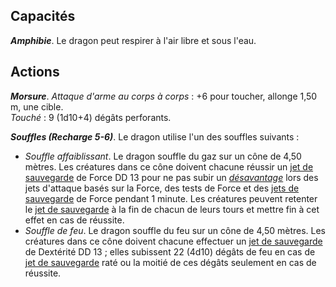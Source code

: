## Capacités
_**Amphibie**_. Le dragon peut respirer à l'air libre et sous l'eau.

## Actions
_**Morsure**_. _Attaque d'arme au corps à corps_ : +6 pour toucher, allonge 1,50 m, une cible.  
_Touché_ : 9 (1d10+4) dégâts perforants.

_**Souffles (Recharge 5-6)**_. Le dragon utilise l'un des souffles suivants :
* _Souffle affaiblissant_. Le dragon souffle du gaz sur un cône de 4,50 mètres. Les créatures dans ce cône doivent chacune réussir un [jet de sauvegarde](/utiliser-les-caracteristiques/#jets-de-sauvegarde) de Force DD 13 pour ne pas subir un [_désavantage_](/utiliser-les-caracteristiques/#avantage-et-desavantage) lors des jets d'attaque basés sur la Force, des tests de Force et des [jets de sauvegarde](/utiliser-les-caracteristiques/#jets-de-sauvegarde) de Force pendant 1 minute. Les créatures peuvent retenter le [jet de sauvegarde](/utiliser-les-caracteristiques/#jets-de-sauvegarde) à la fin de chacun de leurs tours et mettre fin à cet effet en cas de réussite.
* _Souffle de feu_. Le dragon souffle du feu sur un cône de 4,50 mètres. Les créatures dans ce cône doivent chacune effectuer un [jet de sauvegarde](/utiliser-les-caracteristiques/#jets-de-sauvegarde) de Dextérité DD 13 ; elles subissent 22 (4d10) dégâts de feu en cas de [jet de sauvegarde](/utiliser-les-caracteristiques/#jets-de-sauvegarde) raté ou la moitié de ces dégâts seulement en cas de réussite.
